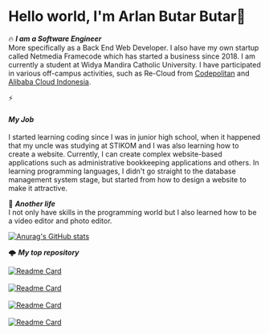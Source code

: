 # Hello world, I'm Arlan Butar Butar👋

🔥 <i><strong>I am a Software Engineer</strong></i><br> 
More specifically as a Back End Web Developer. I also have my own startup called Netmedia Framecode which has started a business since 2018. I am currently a student at Widya Mandira Catholic University. I have participated in various off-campus activities, such as Re-Cloud from <a href="https://codepolitan.com/">Codepolitan</a> and <a href="https://id.alibabacloud.com/">Alibaba Cloud Indonesia</a>.

⚡ <h4><i><strong>My Job</strong></i></h4>
I started learning coding since I was in junior high school, when it happened that my uncle was studying at STIKOM and I was also learning how to create a website. Currently, I can create complex website-based applications such as administrative bookkeeping applications and others. In learning programming languages, I didn't go straight to the database management system stage, but started from how to design a website to make it attractive.

🌠 <i><strong>Another life</strong></i><br>
I not only have skills in the programming world but I also learned how to be a video editor and photo editor.

[![Anurag's GitHub stats](https://github-readme-stats.vercel.app/api?username=arlanbutarbutar&show_icons=true&count_private=true&theme=tokyonight)](https://github.com/arlanbutarbutar)

🌩️ <i><strong>My top repository</strong></i><br>

[![Readme Card](https://github-readme-stats.vercel.app/api/pin/?username=arlanbutarbutar&show_icons=true&theme=dark&repo=gui_free)](https://github.com/arlanbutarbutar/gui_free)<br><br>
[![Readme Card](https://github-readme-stats.vercel.app/api/pin/?username=arlanbutarbutar&show_icons=true&theme=dark&repo=lucita_ddos)](https://github.com/arlanbutarbutar/lucita_ddos)<br><br>
[![Readme Card](https://github-readme-stats.vercel.app/api/pin/?username=arlanbutarbutar&show_icons=true&theme=dark&repo=DVWA)](https://github.com/arlanbutarbutar/DVWA)<br><br>
[![Readme Card](https://github-readme-stats.vercel.app/api/pin/?username=arlanbutarbutar&show_icons=true&theme=dark&repo=wargabantuwarga.com)](https://github.com/arlanbutarbutar/wargabantuwarga.com)<br><br>
